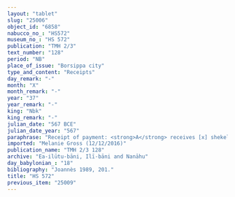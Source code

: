 ```yaml
---
layout: "tablet"
slug: "25006"
object_id: "6858"
nabucco_no_: "HS572"
museum_no_: "HS 572"
publication: "TMH 2/3"
text_number: "128"
period: "NB"
place_of_issue: "Borsippa city"
type_and_content: "Receipts"
day_remark: "-"
month: "X"
month_remark: "-"
year: "37"
year_remark: "-"
king: "Nbk"
king_remark: "-"
julian_date: "567 BCE"
julian_date_year: "567"
paraphrase: "Receipt of payment: <strong>A</strong> receives [x] shekels silver from his capital sum (<em>qaqqadu</em>) from <strong>B</strong>. This is apart from (<em>elat</em>) the reserve (<em>kutallu</em>) from the previous settlement of the accounts (<em>epu&scaron; nikkassi</em>). 2 witnesses and the scribe.<br /> &nbsp;<br /> <strong>A</strong> = Nab&ucirc;-&scaron;umu-i&scaron;kun/Ṣillāya//Balāṭu; <strong>B</strong> = Lūṣī-ana-nūr-Marduk/Nab&ucirc;-mukīn-zēri//Ilī-bāni; Scribe = Marduk-&scaron;ākin-&scaron;umi/Bēl&scaron;unu//Rē&rsquo;&acirc;nu<br /> &nbsp;"
imported: "Melanie Gross (12/12/2016)"
publication_name: "TMH 2/3 128"
archive: "Ea-ilūtu-bāni, Ilī-bāni and Nanāhu"
day_babylonian_: "18"
bibliography: "Joannès 1989, 201."
title: "HS 572"
previous_item: "25009"
---
```

